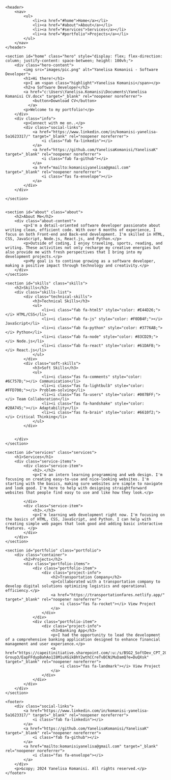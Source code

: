 
<!DOCTYPE html>
<html lang="en">
<head>
    <meta charset="UTF-8">
    <meta name="viewport" content="width=device-width, initial-scale=1.0">
    <title>Personal Portfolio</title>
    <link rel="stylesheet" href="portfolio.css">
    <link rel="stylesheet" href="https://cdnjs.cloudflare.com/ajax/libs/font-awesome/5.15.4/css/all.min.css">
</head>
<body>

    <header>
        <nav>
            <ul>
                <li><a href="#home">Home</a></li>
                <li><a href="#about">About</a></li>
                <li><a href="#services">Services</a></li>
                <li><a href="#portfolio">Projects</a></li>
            </ul>
        </nav>
    </header>

    <section id="home" class="hero" style="display: flex; flex-direction: column; justify-content: space-between; height: 100vh;">
        <div class="hero-content">
            <img src="images/pic.png" alt="Yanelisa Komanisi - Software Developer">
            <h1>Hi there!</h1>
            <p>I am <span class="highlight">Yanelisa Komanisi</span></p>
            <h2>a Software Developer</h2>
            <a href="c:\Users\Yanelisa.Komanisi\Documents\Yanelisa Komanisi CV.docx" target="_blank" rel="noopener noreferrer">
                <button>Download CV</button>
              </a>
            <p>Welcome to my portfolio!</p>
        </div>
        <div class="info">
            <p>Connect with me on..</p>
            <div class="social-links">
                <a href="https://www.linkedin.com/in/komanisi-yanelisa-5a1623317/" target="_blank" rel="noopener noreferrer">
                    <i class="fab fa-linkedin"></i>
                </a>
                <a href="https://github.com/YanelisaKomanisi/YanelisaK" target="_blank" rel="noopener noreferrer">
                    <i class="fab fa-github"></i>
                </a>
                <a href="mailto:komanisiyanelisa@gmail.com" target="_blank" rel="noopener noreferrer">
                    <i class="fas fa-envelope"></i>
                </a>
            </div>
        </div>
        
    </section>
    

    <section id="about" class="about">
        <h2>About Me</h2>
        <div class="about-content">
            <p>I'm a detail-oriented software developer passionate about writing clean, efficient code. With over 6 months of experience, I focus on both Front-end and Back-end development. I'm skilled in HTML, CSS, JavaScript, Node.js, React.js, and Python.</p>
            <p>Outside of coding, I enjoy traveling, sports, reading, and writing. These activities not only recharge my creative energies but also provide me with fresh perspectives that I bring into my development projects.</p>
            <p>My goal is to continue growing as a software developer, making a positive impact through technology and creativity.</p>
        </div>
    </section>

    <section id="skills" class="skills">
        <h2>Skills</h2>
        <div class="skills-list">
            <div class="technical-skills">
                <h3>Technical Skills</h3>
                <ul>
                    <li><i class="fab fa-html5" style="color: #E44D26;"></i> HTML/CSS</li>
                    <li><i class="fab fa-js" style="color: #F0DB4F;"></i> JavaScript</li>
                    <li><i class="fab fa-python" style="color: #3776AB;"></i> Python</li>
                    <li><i class="fab fa-node" style="color: #83CD29;"></i> Node.js</li>
                    <li><i class="fab fa-react" style="color: #61DAFB;"></i> React.js</li>
                </ul>
            </div>
            <div class="soft-skills">
                <h3>Soft Skills</h3>
                <ul>
                    <li><i class="fas fa-comments" style="color: #6C757D;"></i> Communication</li>
                    <li><i class="fas fa-lightbulb" style="color: #FFD700;"></i> Problem-solving</li>
                    <li><i class="fas fa-users" style="color: #007BFF;"></i> Team Collaboration</li>
                    <li><i class="fas fa-handshake" style="color: #28A745;"></i> Adaptability</li>
                    <li><i class="fas fa-brain" style="color: #6610f2;"></i> Critical Thinking</li>
                </ul>
            </div>
            
            
        </div>
    </section>

    <section id="services" class="services">
        <h1>Services</h1>
        <div class="service-items">
            <div class="service-item">
                <h2>.</h2>
                <p>I'm an intern learning programming and web design. I'm focusing on creating easy-to-use and nice-looking websites. I'm starting with the basics, making sure websites are simple to navigate and look good. I'm here to help with designing straightforward websites that people find easy to use and like how they look.</p>
                
            </div>
            <div class="service-item">
                <h3>.</h3>
                <p>I'm learning web development right now. I'm focusing on the basics of HTML, CSS, JavaScript, and Python. I can help with creating simple web pages that look good and adding basic interactive features. </p>
            </div>
        </div>
    </section>

    <section id="portfolio" class="portfolio">
        <div class="container">
            <h2>Projects</h2>
            <div class="portfolio-items">
                <div class="portfolio-item">
                    <div class="project-info">
                        <h2>Transportation Company</h2>
                        <p>Collaborated with a transportation company to develop digital solutions optimizing logistics and operational efficiency.</p>
                        <a href="https://transportationfares.netlify.app/" target="_blank" rel="noopener noreferrer">
                            <i class="fas fa-rocket"></i> View Project
                        </a>
                    </div>
                </div>
                <div class="portfolio-item">
                    <div class="project-info">
                        <h3>Banking App</h3>
                        <p>I had the opportunity to lead the development of a comprehensive banking application designed to enhance financial management and user experience.</p>
                        <a href="https://capeitinitiative.sharepoint.com/:u:/s/BSG2_SoftDev_CPT_2024-Group3/EapFFdypBahAo1I8M1uXGikBhY2wthCCreTvBCNiMuDamQ?e=DuQXsk" target="_blank" rel="noopener noreferrer">
                            <i class="fas fa-landmark"></i> View Project
                        </a>
                    </div>
                </div>
            </div>
        </div>
    </section>
    
    <footer>
        <div class="social-links">
            <a href="https://www.linkedin.com/in/komanisi-yanelisa-5a1623317/" target="_blank" rel="noopener noreferrer">
                <i class="fab fa-linkedin"></i>
            </a>
            <a href="https://github.com/YanelisaKomanisi/YanelisaK" target="_blank" rel="noopener noreferrer">
                <i class="fab fa-github"></i>
            </a>
            <a href="mailto:komanisiyanelisa@gmail.com" target="_blank" rel="noopener noreferrer">
                <i class="fas fa-envelope"></i>
            </a>
        </div>
        <p>&copy; 2024 Yanelisa Komanisi. All rights reserved.</p>
    </footer>
    
    
    

</body>
</html>
